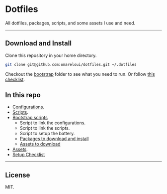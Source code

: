 # Dotfiles

All dotfiles, packages, scripts, and some assets I use and need.

---

## Download and Install

Clone this repository in your home directory.

```bash
git clone git@github.com:omareloui/dotfiles.git ~/.dotfiles
```

Checkout the [bootstrap](./bootstrap) folder to see what you need to run.
Or follow [this checklist](./docs/setup-checklist.md).

## In this repo

- [Configurations](./config).
- [Scripts](./docs/scripts.md).
- [Bootstrap scripts](./bootstrap)
  - Script to link the configurations.
  - Script to link the scripts.
  - Script to setup the battery.
  - [Packages to download and install](./bootstrap/packages)
  - [Assets to download](./bootstrap/assets)
- [Assets](./assets).
- [Setup Checklist](./docs/setup-checklist.md)

---

## License

MIT.
